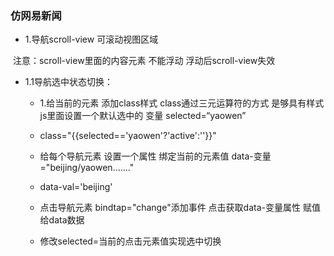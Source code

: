 ###	仿网易新闻

- 1.导航scroll-view 可滚动视图区域

​	注意：scroll-view里面的内容元素 不能浮动 浮动后scroll-view失效



- 1.1导航选中状态切换：

  - 1.给当前的元素 添加class样式 class通过三元运算符的方式 是够具有样式js里面设置一个默认选中的 变量 selected=“yaowen”

  - class="{{selected=='yaowen'?'active':''}}"

    

  - 给每个导航元素 设置一个属性 绑定当前的元素值 data-变量="beijing/yaowen......."

  - data-val='beijing'

  - 点击导航元素 bindtap="change"添加事件 点击获取data-变量属性 赋值给data数据

  - 修改selected=当前的点击元素值实现选中切换

​	